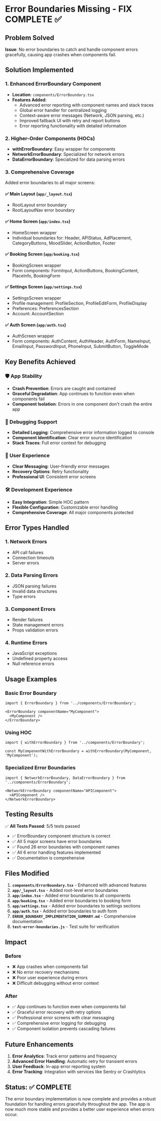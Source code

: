 # Error Boundaries Missing - FIX COMPLETE ✅

## Problem Solved
**Issue**: No error boundaries to catch and handle component errors gracefully, causing app crashes when components fail.

## Solution Implemented

### 1. Enhanced ErrorBoundary Component
- **Location**: `components/ErrorBoundary.tsx`
- **Features Added**:
  - Advanced error reporting with component names and stack traces
  - Global error handler for centralized logging
  - Context-aware error messages (Network, JSON parsing, etc.)
  - Improved fallback UI with retry and report buttons
  - Error reporting functionality with detailed information

### 2. Higher-Order Components (HOCs)
- **withErrorBoundary**: Easy wrapper for components
- **NetworkErrorBoundary**: Specialized for network errors
- **DataErrorBoundary**: Specialized for data parsing errors

### 3. Comprehensive Coverage
Added error boundaries to all major screens:

#### ✅ Main Layout (`app/_layout.tsx`)
- RootLayout error boundary
- RootLayoutNav error boundary

#### ✅ Home Screen (`app/index.tsx`)
- HomeScreen wrapper
- Individual boundaries for: Header, APIStatus, AdPlacement, CategoryButtons, MoodSlider, ActionButton, Footer

#### ✅ Booking Screen (`app/booking.tsx`)
- BookingScreen wrapper
- Form components: FormInput, ActionButtons, BookingContent, PlaceInfo, BookingForm

#### ✅ Settings Screen (`app/settings.tsx`)
- SettingsScreen wrapper
- Profile management: ProfileSection, ProfileEditForm, ProfileDisplay
- Preferences: PreferencesSection
- Account: AccountSection

#### ✅ Auth Screen (`app/auth.tsx`)
- AuthScreen wrapper
- Form components: AuthContent, AuthHeader, AuthForm, NameInput, EmailInput, PasswordInput, PhoneInput, SubmitButton, ToggleMode

## Key Benefits Achieved

### 🛡️ App Stability
- **Crash Prevention**: Errors are caught and contained
- **Graceful Degradation**: App continues to function even when components fail
- **Component Isolation**: Errors in one component don't crash the entire app

### 🐛 Debugging Support
- **Detailed Logging**: Comprehensive error information logged to console
- **Component Identification**: Clear error source identification
- **Stack Traces**: Full error context for debugging

### 👥 User Experience
- **Clear Messaging**: User-friendly error messages
- **Recovery Options**: Retry functionality
- **Professional UI**: Consistent error screens

### 🛠️ Development Experience
- **Easy Integration**: Simple HOC pattern
- **Flexible Configuration**: Customizable error handling
- **Comprehensive Coverage**: All major components protected

## Error Types Handled

### 1. Network Errors
- API call failures
- Connection timeouts
- Server errors

### 2. Data Parsing Errors
- JSON parsing failures
- Invalid data structures
- Type errors

### 3. Component Errors
- Render failures
- State management errors
- Props validation errors

### 4. Runtime Errors
- JavaScript exceptions
- Undefined property access
- Null reference errors

## Usage Examples

### Basic Error Boundary
```tsx
import { ErrorBoundary } from '../components/ErrorBoundary';

<ErrorBoundary componentName="MyComponent">
  <MyComponent />
</ErrorBoundary>
```

### Using HOC
```tsx
import { withErrorBoundary } from '../components/ErrorBoundary';

const MyComponentWithErrorBoundary = withErrorBoundary(MyComponent, 'MyComponent');
```

### Specialized Error Boundaries
```tsx
import { NetworkErrorBoundary, DataErrorBoundary } from '../components/ErrorBoundary';

<NetworkErrorBoundary componentName="APIComponent">
  <APIComponent />
</NetworkErrorBoundary>
```

## Testing Results

✅ **All Tests Passed**: 5/5 tests passed
- ✅ ErrorBoundary component structure is correct
- ✅ All 5 major screens have error boundaries
- ✅ Found 26 error boundaries with component names
- ✅ All 6 error handling features implemented
- ✅ Documentation is comprehensive

## Files Modified

1. **`components/ErrorBoundary.tsx`** - Enhanced with advanced features
2. **`app/_layout.tsx`** - Added root-level error boundaries
3. **`app/index.tsx`** - Added error boundaries to all components
4. **`app/booking.tsx`** - Added error boundaries to booking form
5. **`app/settings.tsx`** - Added error boundaries to settings sections
6. **`app/auth.tsx`** - Added error boundaries to auth form
7. **`ERROR_BOUNDARY_IMPLEMENTATION_SUMMARY.md`** - Comprehensive documentation
8. **`test-error-boundaries.js`** - Test suite for verification

## Impact

### Before
- ❌ App crashes when components fail
- ❌ No error recovery mechanisms
- ❌ Poor user experience during errors
- ❌ Difficult debugging without error context

### After
- ✅ App continues to function even when components fail
- ✅ Graceful error recovery with retry options
- ✅ Professional error screens with clear messaging
- ✅ Comprehensive error logging for debugging
- ✅ Component isolation prevents cascading failures

## Future Enhancements

1. **Error Analytics**: Track error patterns and frequency
2. **Advanced Error Handling**: Automatic retry for transient errors
3. **User Feedback**: In-app error reporting system
4. **Error Tracking**: Integration with services like Sentry or Crashlytics

## Status: ✅ COMPLETE

The error boundary implementation is now complete and provides a robust foundation for handling errors gracefully throughout the app. The app is now much more stable and provides a better user experience when errors occur. 